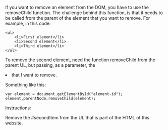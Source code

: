If you want to remove an element from the DOM, you have to use the removeChild function.
The challenge behind this function, is that it needs to be called from the parent of the element that you want to remove. For example, in this code:

    <ul>
        <li>First element</li>
        <li>Second element</li>
        <li>Third element</li>
    </ul>

To remove the second element, need the function removeChild from the parent UL, but passing, as a parameter, the <li> that I want to remove.

Something like this:

    var element = document.getElementById("element-id");
    element.parentNode.removeChild(element);

Instructions:

Remove the #secondItem from the UL that is part of the HTML of this website.